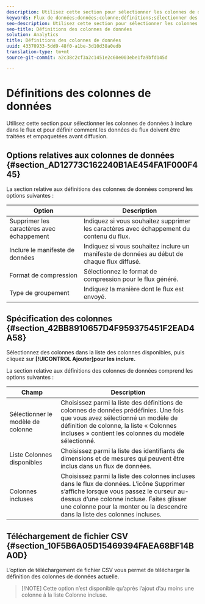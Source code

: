 ```yaml
---
description: Utilisez cette section pour sélectionner les colonnes de données à inclure dans le flux et pour définir comment les données du flux doivent être traitées et empaquetées avant diffusion.
keywords: Flux de données;données;colonne;définitions;sélectionner des modèles de colonne;parcours de navigation;colonnes disponibles;colonnes incluses;format de compression;type d’emballage;inclure le manifeste de données;supprimer les caractères d’échappement;télécharger le fichier CSV
seo-description: Utilisez cette section pour sélectionner les colonnes de données à inclure dans le flux et pour définir comment les données du flux doivent être traitées et empaquetées avant diffusion.
seo-title: Définitions des colonnes de données
solution: Analytics
title: Définitions des colonnes de données
uuid: 43370933-5dd9-48f0-a1be-3d10d38a0edb
translation-type: tm+mt
source-git-commit: a2c38c2cf3a2c1451e2c60e003ebe1fa9bfd145d

---
```



# Définitions des colonnes de données

Utilisez cette section pour sélectionner les colonnes de données à inclure dans le flux et pour définir comment les données du flux doivent être traitées et empaquetées avant diffusion.

## Options relatives aux colonnes de données {#section_AD12773C162240B1AE454FA1F000F445}

La section relative aux définitions des colonnes de données comprend les options suivantes :

| Option | Description |
|--- |--- |
| Supprimer les caractères avec échappement | Indiquez si vous souhaitez supprimer les caractères avec échappement du contenu du flux. |
| Inclure le manifeste de données | Indiquez si vous souhaitez inclure un manifeste de données au début de chaque flux diffusé. |
| Format de compression | Sélectionnez le format de compression pour le flux généré. |
| Type de groupement | Indiquez la manière dont le flux est envoyé. |

## Spécification des colonnes {#section_42BB8910657D4F959375451F2EAD4A58}

Sélectionnez des colonnes dans la liste des colonnes disponibles, puis cliquez sur **[!UICONTROL Ajouter]pour les inclure.**

La section relative aux définitions des colonnes de données comprend les options suivantes :

| Champ | Description |
|--- |--- |
| Sélectionner le modèle de colonne | Choisissez parmi la liste des définitions de colonnes de données prédéfinies.  Une fois que vous avez sélectionné un modèle de définition de colonne, la liste « Colonnes incluses » contient les colonnes du modèle sélectionné. |
| Liste Colonnes disponibles | Choisissez parmi la liste des identifiants de dimensions et de mesures qui peuvent être inclus dans un flux de données. |
| Colonnes incluses | Choisissez parmi la liste des colonnes incluses dans le flux de données.  L’icône Supprimer s’affiche lorsque vous passez le curseur au-dessus d’une colonne incluse.  Faites glisser une colonne pour la monter ou la descendre dans la liste des colonnes incluses. |

## Téléchargement de fichier CSV {#section_10F5B6A05D15469394FAEA68BF14BA0D}

L’option de téléchargement de fichier CSV vous permet de télécharger la définition des colonnes de données actuelle.

> [!NOTE] Cette option n’est disponible qu’après l’ajout d’au moins une colonne à la liste Colonne incluse.

